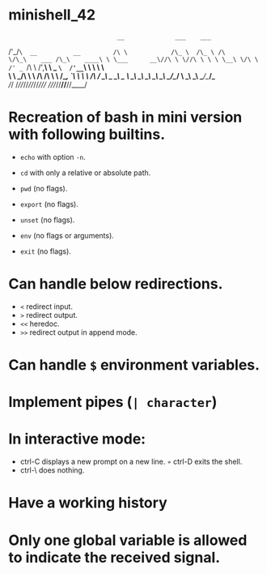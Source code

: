 # minishell_42
                                  __              ___    ___
 /'\_/`\  __          __         /\ \            /\_ \  /\_ \
/\      \/\_\    ___ /\_\    ____\ \ \___      __\//\ \ \//\ \
\ \ \__\ \/\ \ /' _ `\/\ \  /',__\\ \  _ `\  /'__`\\ \ \  \ \ \
 \ \ \_/\ \ \ \/\ \/\ \ \ \/\__, `\\ \ \ \ \/\  __/ \_\ \_ \_\ \_
  \ \_\\ \_\ \_\ \_\ \_\ \_\/\____/ \ \_\ \_\ \____\/\____\/\____\
   \/_/ \/_/\/_/\/_/\/_/\/_/\/___/   \/_/\/_/\/____/\/____/\/____/

# Recreation of bash in mini version with following builtins.
- `echo` with option `-n`.
* `cd` with only a relative or absolute path.
+ `pwd` (no flags).
- `export` (no flags).
* `unset` (no flags).
+ `env` (no flags or arguments).
- `exit` (no flags).

# Can handle below redirections.
- `<` redirect input.
- `>` redirect output.
- `<<` heredoc.
- `>>` redirect output in append mode.

# Can handle `$` environment variables.

# Implement pipes (`| character`)

# In interactive mode:
- ctrl-C displays a new prompt on a new line. ◦ ctrl-D exits the shell.
- ctrl-\ does nothing.

# Have a working history

# Only one global variable is allowed to indicate the received signal.